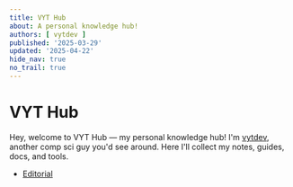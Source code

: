 ```yaml
---
title: VYT Hub
about: A personal knowledge hub!
authors: [ vytdev ]
published: '2025-03-29'
updated: '2025-04-22'
hide_nav: true
no_trail: true
---
```


# VYT Hub

Hey, welcome to VYT Hub &mdash; my personal knowledge hub! I'm
[vytdev](https://github.com/vytdev), another comp sci guy you'd see around.
Here I'll collect my notes, guides, docs, and tools.

- [Editorial](./editorial/index.md)
